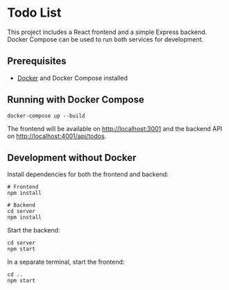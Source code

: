# Todo List

This project includes a React frontend and a simple Express backend. Docker Compose can be used to run both services for development.

## Prerequisites
- [Docker](https://www.docker.com/) and Docker Compose installed

## Running with Docker Compose

```
docker-compose up --build
```

The frontend will be available on [http://localhost:3001](http://localhost:3001) and the backend API on [http://localhost:4001/api/todos](http://localhost:4001/api/todos).

## Development without Docker

Install dependencies for both the frontend and backend:

```
# Frontend
npm install

# Backend
cd server
npm install
```

Start the backend:

```
cd server
npm start
```

In a separate terminal, start the frontend:

```
cd ..
npm start
```
